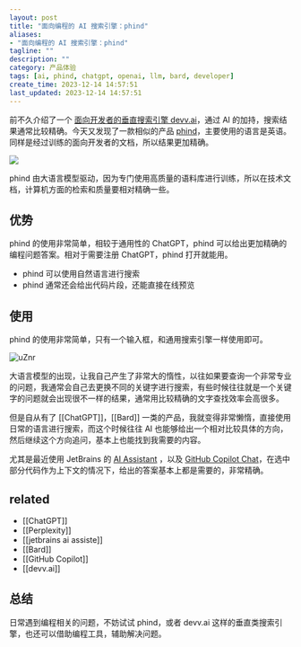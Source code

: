 ```yaml
---
layout: post
title: "面向编程的 AI 搜索引擎：phind"
aliases:
- "面向编程的 AI 搜索引擎：phind"
tagline: ""
description: ""
category: 产品体验
tags: [ai, phind, chatgpt, openai, llm, bard, developer]
create_time: 2023-12-14 14:57:51
last_updated: 2023-12-14 14:57:51
---
```


前不久介绍了一个 [面向开发者的垂直搜索引擎 devv.ai](/post/2023/11/devv-ai.html)，通过 AI 的加持，搜索结果通常比较精确。今天又发现了一款相似的产品 [phind](https://www.phind.com/)，主要使用的语言是英语。同样是经过训练的面向开发者的文档，所以结果更加精确。

![](https://photo.einverne.info/images/2023/12/14/uR6d.png)

phind 由大语言模型驱动，因为专门使用高质量的语料库进行训练，所以在技术文档，计算机方面的检索和质量要相对精确一些。

## 优势

phind 的使用非常简单，相较于通用性的 ChatGPT，phind 可以给出更加精确的编程问题答案。相对于需要注册 ChatGPT，phind 打开就能用。

- phind 可以使用自然语言进行搜索
- phind 通常还会给出代码片段，还能直接在线预览

## 使用

phind 的使用非常简单，只有一个输入框，和通用搜索引擎一样使用即可。

![uZnr](https://photo.einverne.info/images/2023/12/14/uZnr.png)

大语言模型的出现，让我自己产生了非常大的惰性，以往如果要查询一个非常专业的问题，我通常会自己去更换不同的关键字进行搜索，有些时候往往就是一个关键字的问题就会出现很不一样的结果，通常用比较精确的文字查找效率会高很多。

但是自从有了 [[ChatGPT]]，[[Bard]] 一类的产品，我就变得非常懒惰，直接使用日常的语言进行搜索，而这个时候往往 AI 也能够给出一个相对比较具体的方向，然后继续这个方向追问，基本上也能找到我需要的内容。

尤其是最近使用 JetBrains 的 [AI Assistant](https://www.jetbrains.com/ai/) ，以及 [GitHub Copilot Chat](https://docs.github.com/en/copilot/github-copilot-chat)，在选中部分代码作为上下文的情况下，给出的答案基本上都是需要的，非常精确。

## related

- [[ChatGPT]]
- [[Perplexity]]
- [[jetbrains ai assiste]]
- [[Bard]]
- [[GitHub Copilot]]
- [[devv.ai]]

## 总结

日常遇到编程相关的问题，不妨试试 phind，或者 devv.ai 这样的垂直类搜索引擎，也还可以借助编程工具，辅助解决问题。
